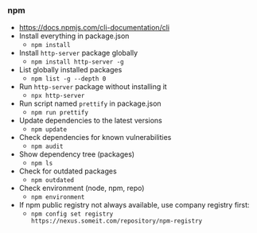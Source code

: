 ### npm
* https://docs.npmjs.com/cli-documentation/cli
* Install everything in package.json
    * `npm install`
* Install `http-server` package globally
    * `npm install http-server -g`
* List globally installed packages
    * `npm list -g --depth 0`
* Run `http-server` package without installing it
    * `npx http-server`
* Run script named `prettify` in package.json
    * `npm run prettify`
* Update dependencies to the latest versions
    * `npm update`
* Check dependencies for known vulnerabilities
    * `npm audit`
* Show dependency tree (packages)
    * `npm ls`
* Check for outdated packages
    * `npm outdated`
* Check environment (node, npm, repo)
    * `npm environment`
* If npm public registry not always available, use company registry first:
    * `npm config set registry https://nexus.someit.com/repository/npm-registry`